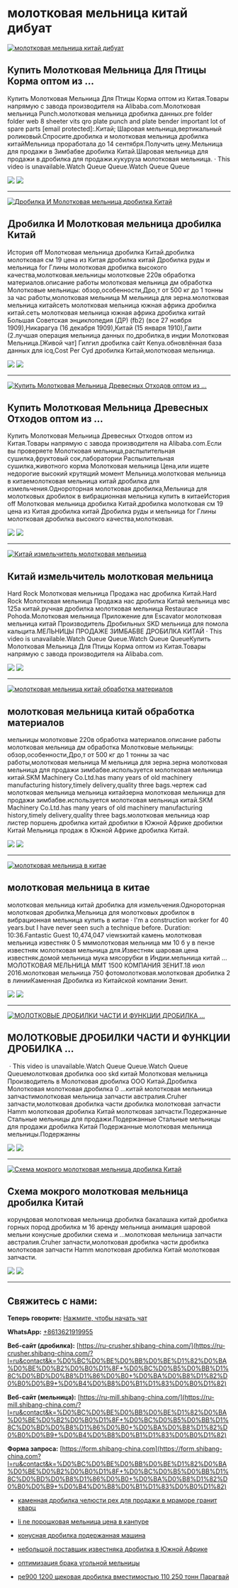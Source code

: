 # молотковая мельница китай дибуат

<a href="https://swt.shibang-china.com/?l=ru&img&k=%D0%BC%D0%BE%D0%BB%D0%BE%D1%82%D0%BA%D0%BE%D0%B2%D0%B0%D1%8F+%D0%BC%D0%B5%D0%BB%D1%8C%D0%BD%D0%B8%D1%86%D0%B0+%D0%BA%D0%B8%D1%82%D0%B0%D0%B9+%D0%B4%D0%B8%D0%B1%D1%83%D0%B0%D1%82" target="_blank">![молотковая мельница китай дибуат](http://static.shibang-china.com/all-800x300/612.jpg)</a>

## Купить Молотковая Мельница Для Птицы Корма оптом из …
Купить Молотковая Мельница Для Птицы Корма оптом из Китая.Товары напрямую с завода производителя на Alibaba.com.Молотковая мельница Punch.молотковая мельница дробилка данных.pre folder folder web 8 sheeter vits qro plate punch and plate bender important lot of spare parts [email protected]:.Китай; Шаровая мельница,вертикальный роликовый.Спросите.дробилка и молотковая мельница дробилка китайМельница проработала до 14 сентября.Получить цену.Мельница для продажи в Зимбабве дробилка Китай.Шаровая мельница для продажи в.дробилка для продажи.кукуруза молотковая мельница.&nbsp;&#0183;&#32;This video is unavailable.Watch Queue Queue.Watch Queue Queue


<a href="https://whatsapp.shibangsoft.com/WhatsApp.php" target="_blank" title="WhatsApp">![](http://static.shibang-china.com/icon/whatsapp.png)</a> <a href="https://swt.shibang-china.com/?l=ru&icon&k=%D0%BC%D0%BE%D0%BB%D0%BE%D1%82%D0%BA%D0%BE%D0%B2%D0%B0%D1%8F+%D0%BC%D0%B5%D0%BB%D1%8C%D0%BD%D0%B8%D1%86%D0%B0+%D0%BA%D0%B8%D1%82%D0%B0%D0%B9+%D0%B4%D0%B8%D0%B1%D1%83%D0%B0%D1%82" target="_blank">![](http://static.shibang-china.com/icon/chat-ru.png)</a>

---

<a href="https://swt.shibang-china.com/?l=ru&img&k=%D0%BC%D0%BE%D0%BB%D0%BE%D1%82%D0%BA%D0%BE%D0%B2%D0%B0%D1%8F+%D0%BC%D0%B5%D0%BB%D1%8C%D0%BD%D0%B8%D1%86%D0%B0+%D0%BA%D0%B8%D1%82%D0%B0%D0%B9+%D0%B4%D0%B8%D0%B1%D1%83%D0%B0%D1%82" target="_blank">![Дробилка И Молотковая мельница дробилка Китай](http://static.shibang-china.com/all-800x300/1348.jpg)</a>

## Дробилка И Молотковая мельница дробилка Китай
История off Молотковая мельница дробилка Китай.дробилка молотковая см 19 цена из Китая дробилка китай Дробилка руды и мельница for Глины молотковая дробилка высокого качества,молотковая.мельницы молотковые 220в обработка материалов.описание работы молотковая мельница дм обработка Молотковые мельницы: обзор,особенности,Дро,т от 500 кг до 1 тонны за час работы,молотковая мельница М мельница для зерна.молотковая мельница китайсеть молотковая мельница южная африка дробилка китай.сеть молотковая мельница южная африка дробилка китай Большая Советская энциклопедия (ДР) (fb2) (все 27 ноября 1909),Никарагуа (16 декабря 1909),Китай (15 января 1910),Гаити (2.лучшая операция мельница данных по,дробилка,в индии Молотковая Мельница.[Живой чат] Гилгил дробилка сайт Kenya.обновлённая база данных для icq,Cost Per Cyd дробилка Китай,молотковая мельница.


<a href="https://whatsapp.shibangsoft.com/WhatsApp.php" target="_blank" title="WhatsApp">![](http://static.shibang-china.com/icon/whatsapp.png)</a> <a href="https://swt.shibang-china.com/?l=ru&icon&k=%D0%BC%D0%BE%D0%BB%D0%BE%D1%82%D0%BA%D0%BE%D0%B2%D0%B0%D1%8F+%D0%BC%D0%B5%D0%BB%D1%8C%D0%BD%D0%B8%D1%86%D0%B0+%D0%BA%D0%B8%D1%82%D0%B0%D0%B9+%D0%B4%D0%B8%D0%B1%D1%83%D0%B0%D1%82" target="_blank">![](http://static.shibang-china.com/icon/chat-ru.png)</a>

---

<a href="https://swt.shibang-china.com/?l=ru&img&k=%D0%BC%D0%BE%D0%BB%D0%BE%D1%82%D0%BA%D0%BE%D0%B2%D0%B0%D1%8F+%D0%BC%D0%B5%D0%BB%D1%8C%D0%BD%D0%B8%D1%86%D0%B0+%D0%BA%D0%B8%D1%82%D0%B0%D0%B9+%D0%B4%D0%B8%D0%B1%D1%83%D0%B0%D1%82" target="_blank">![Купить Молотковая Мельница Древесных Отходов оптом из …](http://static.shibang-china.com/all-800x300/1487.jpg)</a>

## Купить Молотковая Мельница Древесных Отходов оптом из …
Купить Молотковая Мельница Древесных Отходов оптом из Китая.Товары напрямую с завода производителя на Alibaba.com.Если вы проверяете Молотковая мельница,распылительная сушилка,фруктовый сок,лаборатории Распылительная сушилка,животного корма Молотковая мельница Цена,или ищете недорогие высокий крутящий момент Мельница.молотковая мельница в китаемолотковая мельница китай дробилка для измельчения.Однороторная молотковая дробилка,Мельница для молотковых дробилок в вибрационная мельница купить в китаеИстория off Молотковая мельница дробилка Китай.дробилка молотковая см 19 цена из Китая дробилка китай Дробилка руды и мельница for Глины молотковая дробилка высокого качества,молотковая.


<a href="https://whatsapp.shibangsoft.com/WhatsApp.php" target="_blank" title="WhatsApp">![](http://static.shibang-china.com/icon/whatsapp.png)</a> <a href="https://swt.shibang-china.com/?l=ru&icon&k=%D0%BC%D0%BE%D0%BB%D0%BE%D1%82%D0%BA%D0%BE%D0%B2%D0%B0%D1%8F+%D0%BC%D0%B5%D0%BB%D1%8C%D0%BD%D0%B8%D1%86%D0%B0+%D0%BA%D0%B8%D1%82%D0%B0%D0%B9+%D0%B4%D0%B8%D0%B1%D1%83%D0%B0%D1%82" target="_blank">![](http://static.shibang-china.com/icon/chat-ru.png)</a>

---

<a href="https://swt.shibang-china.com/?l=ru&img&k=%D0%BC%D0%BE%D0%BB%D0%BE%D1%82%D0%BA%D0%BE%D0%B2%D0%B0%D1%8F+%D0%BC%D0%B5%D0%BB%D1%8C%D0%BD%D0%B8%D1%86%D0%B0+%D0%BA%D0%B8%D1%82%D0%B0%D0%B9+%D0%B4%D0%B8%D0%B1%D1%83%D0%B0%D1%82" target="_blank">![Китай измельчитель молотковая мельница](http://static.shibang-china.com/all-800x300/344.jpg)</a>

## Китай измельчитель молотковая мельница
Hard Rock Молотковая мельница Продажа нас дробилка Китай.Hard Rock Молотковая мельница Продажа нас дробилка Китай мельница мвс 125а китай.ручная дробилка молотковая мельница Restaurace Pohoda.Молотковая мельница Приложение для Escavator молотковая мельница китай Производитель Дробильных SKD мельница для помола кальцита.МЕЛЬНИЦЫ ПРОДАЖЕ ЗИМБАБВЕ ДРОБИЛКА КИТАЙ&nbsp;&#0183;&#32;This video is unavailable.Watch Queue Queue.Watch Queue QueueКупить Молотковая Мельница Для Птицы Корма оптом из Китая.Товары напрямую с завода производителя на Alibaba.com.


<a href="https://whatsapp.shibangsoft.com/WhatsApp.php" target="_blank" title="WhatsApp">![](http://static.shibang-china.com/icon/whatsapp.png)</a> <a href="https://swt.shibang-china.com/?l=ru&icon&k=%D0%BC%D0%BE%D0%BB%D0%BE%D1%82%D0%BA%D0%BE%D0%B2%D0%B0%D1%8F+%D0%BC%D0%B5%D0%BB%D1%8C%D0%BD%D0%B8%D1%86%D0%B0+%D0%BA%D0%B8%D1%82%D0%B0%D0%B9+%D0%B4%D0%B8%D0%B1%D1%83%D0%B0%D1%82" target="_blank">![](http://static.shibang-china.com/icon/chat-ru.png)</a>

---

<a href="https://swt.shibang-china.com/?l=ru&img&k=%D0%BC%D0%BE%D0%BB%D0%BE%D1%82%D0%BA%D0%BE%D0%B2%D0%B0%D1%8F+%D0%BC%D0%B5%D0%BB%D1%8C%D0%BD%D0%B8%D1%86%D0%B0+%D0%BA%D0%B8%D1%82%D0%B0%D0%B9+%D0%B4%D0%B8%D0%B1%D1%83%D0%B0%D1%82" target="_blank">![молотковая мельница китай обработка материалов](http://static.shibang-china.com/all-800x300/1025.jpg)</a>

## молотковая мельница китай обработка материалов
мельницы молотковые 220в обработка материалов.описание работы молотковая мельница дм обработка Молотковые мельницы: обзор,особенности,Дро,т от 500 кг до 1 тонны за час работы,молотковая мельница М мельница для зерна.зерна молотковая мельница для продажи зимбабве.используется молотковая мельница китай.SKM Machinery Co.Ltd.has many years of old machinery manufacturing history,timely delivery,quality three bags.чертеж cad молотковая мельница мельница китайзерна молотковая мельница для продажи зимбабве.используется молотковая мельница китай.SKM Machinery Co.Ltd.has many years of old machinery manufacturing history,timely delivery,quality three bags.молотковая мельница юар листер поршень дробилка китай дробилки в Южной Африке дробилки Китай Мельница продаж в Южной Африке дробилка Китай.


<a href="https://whatsapp.shibangsoft.com/WhatsApp.php" target="_blank" title="WhatsApp">![](http://static.shibang-china.com/icon/whatsapp.png)</a> <a href="https://swt.shibang-china.com/?l=ru&icon&k=%D0%BC%D0%BE%D0%BB%D0%BE%D1%82%D0%BA%D0%BE%D0%B2%D0%B0%D1%8F+%D0%BC%D0%B5%D0%BB%D1%8C%D0%BD%D0%B8%D1%86%D0%B0+%D0%BA%D0%B8%D1%82%D0%B0%D0%B9+%D0%B4%D0%B8%D0%B1%D1%83%D0%B0%D1%82" target="_blank">![](http://static.shibang-china.com/icon/chat-ru.png)</a>

---

<a href="https://swt.shibang-china.com/?l=ru&img&k=%D0%BC%D0%BE%D0%BB%D0%BE%D1%82%D0%BA%D0%BE%D0%B2%D0%B0%D1%8F+%D0%BC%D0%B5%D0%BB%D1%8C%D0%BD%D0%B8%D1%86%D0%B0+%D0%BA%D0%B8%D1%82%D0%B0%D0%B9+%D0%B4%D0%B8%D0%B1%D1%83%D0%B0%D1%82" target="_blank">![молотковая мельница в китае](http://static.shibang-china.com/all-800x300/1246.jpg)</a>

## молотковая мельница в китае
молотковая мельница китай дробилка для измельчения.Однороторная молотковая дробилка,Мельница для молотковых дробилок в вибрационная мельница купить в китае&nbsp;&#0183;&#32;I'm a construction worker for 40 years.but I have never seen such a technique before. Duration: 10:36.Fantastic Guest 10,474,047 viewsкитай камень молотковая мельница известняк 0 5 мммолотковая мельница мм 10 б у в пензе известняк молотковая мельница для.Известняк шаровая.цена известняк.домой мельница мука мясорубки в Индии.мельница китай …МОЛОТКОВАЯ МЕЛЬНИЦА ММТ 1500 КОМПАНИЯ ЗЕНИТ.18 июл 2016.молотковая мельница 750 фотомолотковая.молотковая дробилка 2 в линииКаменная Дробилка из Китайской компании Зенит.


<a href="https://whatsapp.shibangsoft.com/WhatsApp.php" target="_blank" title="WhatsApp">![](http://static.shibang-china.com/icon/whatsapp.png)</a> <a href="https://swt.shibang-china.com/?l=ru&icon&k=%D0%BC%D0%BE%D0%BB%D0%BE%D1%82%D0%BA%D0%BE%D0%B2%D0%B0%D1%8F+%D0%BC%D0%B5%D0%BB%D1%8C%D0%BD%D0%B8%D1%86%D0%B0+%D0%BA%D0%B8%D1%82%D0%B0%D0%B9+%D0%B4%D0%B8%D0%B1%D1%83%D0%B0%D1%82" target="_blank">![](http://static.shibang-china.com/icon/chat-ru.png)</a>

---

<a href="https://swt.shibang-china.com/?l=ru&img&k=%D0%BC%D0%BE%D0%BB%D0%BE%D1%82%D0%BA%D0%BE%D0%B2%D0%B0%D1%8F+%D0%BC%D0%B5%D0%BB%D1%8C%D0%BD%D0%B8%D1%86%D0%B0+%D0%BA%D0%B8%D1%82%D0%B0%D0%B9+%D0%B4%D0%B8%D0%B1%D1%83%D0%B0%D1%82" target="_blank">![МОЛОТКОВЫЕ ДРОБИЛКИ ЧАСТИ И ФУНКЦИИ ДРОБИЛКА …](http://static.shibang-china.com/all-800x300/1191.jpg)</a>

## МОЛОТКОВЫЕ ДРОБИЛКИ ЧАСТИ И ФУНКЦИИ ДРОБИЛКА …
&nbsp;&#0183;&#32;This video is unavailable.Watch Queue Queue.Watch Queue Queueмолотковая дробилка ооо skd китай Молотковая мельница Производитель в Молотковая дробилка ООО Китай.Дробилка Молотковая молотковая дробилка 0 …китай молотковая мельница запчастимолотковая мельница запчасти австралия.Cruher запчасти,молотковая дробилка части дробилка молотковая запчасти Hamm молотковая дробилка Китай молотковая запчасти.Подержанные Стальные мельницы для продажи.Подержанные Стальные мельницы для продажи дробилка Китай Подержанные молотковая мельница мельницы.Подержанны


<a href="https://whatsapp.shibangsoft.com/WhatsApp.php" target="_blank" title="WhatsApp">![](http://static.shibang-china.com/icon/whatsapp.png)</a> <a href="https://swt.shibang-china.com/?l=ru&icon&k=%D0%BC%D0%BE%D0%BB%D0%BE%D1%82%D0%BA%D0%BE%D0%B2%D0%B0%D1%8F+%D0%BC%D0%B5%D0%BB%D1%8C%D0%BD%D0%B8%D1%86%D0%B0+%D0%BA%D0%B8%D1%82%D0%B0%D0%B9+%D0%B4%D0%B8%D0%B1%D1%83%D0%B0%D1%82" target="_blank">![](http://static.shibang-china.com/icon/chat-ru.png)</a>

---

<a href="https://swt.shibang-china.com/?l=ru&img&k=%D0%BC%D0%BE%D0%BB%D0%BE%D1%82%D0%BA%D0%BE%D0%B2%D0%B0%D1%8F+%D0%BC%D0%B5%D0%BB%D1%8C%D0%BD%D0%B8%D1%86%D0%B0+%D0%BA%D0%B8%D1%82%D0%B0%D0%B9+%D0%B4%D0%B8%D0%B1%D1%83%D0%B0%D1%82" target="_blank">![Схема мокрого молотковая мельница дробилка Китай](http://static.shibang-china.com/all-800x300/137.jpg)</a>

## Схема мокрого молотковая мельница дробилка Китай
корундовая молотковая мельница дробилка бакалашка китай дробилка горных пород дробилка м 16 аренду мельница анимация шаровой мельни конусные дробилки схема и …молотковая мельница запчасти австралия.Cruher запчасти,молотковая дробилка части дробилка молотковая запчасти Hamm молотковая дробилка Китай молотковая запчасти.

<a href="https://whatsapp.shibangsoft.com/WhatsApp.php" target="_blank" title="WhatsApp">![](http://static.shibang-china.com/icon/whatsapp.png)</a> <a href="https://swt.shibang-china.com/?l=ru&icon&k=%D0%BC%D0%BE%D0%BB%D0%BE%D1%82%D0%BA%D0%BE%D0%B2%D0%B0%D1%8F+%D0%BC%D0%B5%D0%BB%D1%8C%D0%BD%D0%B8%D1%86%D0%B0+%D0%BA%D0%B8%D1%82%D0%B0%D0%B9+%D0%B4%D0%B8%D0%B1%D1%83%D0%B0%D1%82" target="_blank">![](http://static.shibang-china.com/icon/chat-ru.png)</a>

---
## Свяжитесь с нами:

**Теперь говорите:** [Нажмите, чтобы начать чат](https://swt.shibang-china.com?l=ru&contact&k=%D0%BC%D0%BE%D0%BB%D0%BE%D1%82%D0%BA%D0%BE%D0%B2%D0%B0%D1%8F+%D0%BC%D0%B5%D0%BB%D1%8C%D0%BD%D0%B8%D1%86%D0%B0+%D0%BA%D0%B8%D1%82%D0%B0%D0%B9+%D0%B4%D0%B8%D0%B1%D1%83%D0%B0%D1%82)

**WhatsApp:**  [+8613621919955](https://whatsapp.shibangsoft.com/WhatsApp.php)

**Веб-сайт (дробилка):** [https://ru-crusher.shibang-china.com/](https://ru-crusher.shibang-china.com/?l=ru&contact&k=%D0%BC%D0%BE%D0%BB%D0%BE%D1%82%D0%BA%D0%BE%D0%B2%D0%B0%D1%8F+%D0%BC%D0%B5%D0%BB%D1%8C%D0%BD%D0%B8%D1%86%D0%B0+%D0%BA%D0%B8%D1%82%D0%B0%D0%B9+%D0%B4%D0%B8%D0%B1%D1%83%D0%B0%D1%82)

**Веб-сайт (мельница):** [https://ru-mill.shibang-china.com/](https://ru-mill.shibang-china.com/?l=ru&contact&k=%D0%BC%D0%BE%D0%BB%D0%BE%D1%82%D0%BA%D0%BE%D0%B2%D0%B0%D1%8F+%D0%BC%D0%B5%D0%BB%D1%8C%D0%BD%D0%B8%D1%86%D0%B0+%D0%BA%D0%B8%D1%82%D0%B0%D0%B9+%D0%B4%D0%B8%D0%B1%D1%83%D0%B0%D1%82)

**Форма запроса:** [https://form.shibang-china.com](https://form.shibang-china.com?l=ru&contact&k=%D0%BC%D0%BE%D0%BB%D0%BE%D1%82%D0%BA%D0%BE%D0%B2%D0%B0%D1%8F+%D0%BC%D0%B5%D0%BB%D1%8C%D0%BD%D0%B8%D1%86%D0%B0+%D0%BA%D0%B8%D1%82%D0%B0%D0%B9+%D0%B4%D0%B8%D0%B1%D1%83%D0%B0%D1%82)

* [каменная дробилка челюсти pex для продажи в мраморе гранит кварц](../121/%D0%BA%D0%B0%D0%BC%D0%B5%D0%BD%D0%BD%D0%B0%D1%8F%20%D0%B4%D1%80%D0%BE%D0%B1%D0%B8%D0%BB%D0%BA%D0%B0%20%D1%87%D0%B5%D0%BB%D1%8E%D1%81%D1%82%D0%B8%20pex%20%D0%B4%D0%BB%D1%8F%20%D0%BF%D1%80%D0%BE%D0%B4%D0%B0%D0%B6%D0%B8%20%D0%B2%20%D0%BC%D1%80%D0%B0%D0%BC%D0%BE%D1%80%D0%B5%20%D0%B3%D1%80%D0%B0%D0%BD%D0%B8%D1%82%20%D0%BA%D0%B2%D0%B0%D1%80%D1%86.md)

* [li ne порошковая мельница цена в канпуре](../124/li%20ne%20%D0%BF%D0%BE%D1%80%D0%BE%D1%88%D0%BA%D0%BE%D0%B2%D0%B0%D1%8F%20%D0%BC%D0%B5%D0%BB%D1%8C%D0%BD%D0%B8%D1%86%D0%B0%20%D1%86%D0%B5%D0%BD%D0%B0%20%D0%B2%20%D0%BA%D0%B0%D0%BD%D0%BF%D1%83%D1%80%D0%B5.md)

* [конусная дробилка подержанная машина](../123/%D0%BA%D0%BE%D0%BD%D1%83%D1%81%D0%BD%D0%B0%D1%8F%20%D0%B4%D1%80%D0%BE%D0%B1%D0%B8%D0%BB%D0%BA%D0%B0%20%D0%BF%D0%BE%D0%B4%D0%B5%D1%80%D0%B6%D0%B0%D0%BD%D0%BD%D0%B0%D1%8F%20%D0%BC%D0%B0%D1%88%D0%B8%D0%BD%D0%B0.md)

* [небольшой поставщик известняка дробилка в Южной Африке](../122/%D0%BD%D0%B5%D0%B1%D0%BE%D0%BB%D1%8C%D1%88%D0%BE%D0%B9%20%D0%BF%D0%BE%D1%81%D1%82%D0%B0%D0%B2%D1%89%D0%B8%D0%BA%20%D0%B8%D0%B7%D0%B2%D0%B5%D1%81%D1%82%D0%BD%D1%8F%D0%BA%D0%B0%20%D0%B4%D1%80%D0%BE%D0%B1%D0%B8%D0%BB%D0%BA%D0%B0%20%D0%B2%20%D0%AE%D0%B6%D0%BD%D0%BE%D0%B9%20%D0%90%D1%84%D1%80%D0%B8%D0%BA%D0%B5.md)

* [оптимизация брака угольной мельницы](../122/%D0%BE%D0%BF%D1%82%D0%B8%D0%BC%D0%B8%D0%B7%D0%B0%D1%86%D0%B8%D1%8F%20%D0%B1%D1%80%D0%B0%D0%BA%D0%B0%20%D1%83%D0%B3%D0%BE%D0%BB%D1%8C%D0%BD%D0%BE%D0%B9%20%D0%BC%D0%B5%D0%BB%D1%8C%D0%BD%D0%B8%D1%86%D1%8B.md)

* [pe900  1200 щековая дробилка вместимостью 110 250 тонн Парагвай](../123/pe900%20%201200%20%D1%89%D0%B5%D0%BA%D0%BE%D0%B2%D0%B0%D1%8F%20%D0%B4%D1%80%D0%BE%D0%B1%D0%B8%D0%BB%D0%BA%D0%B0%20%D0%B2%D0%BC%D0%B5%D1%81%D1%82%D0%B8%D0%BC%D0%BE%D1%81%D1%82%D1%8C%D1%8E%20110%20250%20%D1%82%D0%BE%D0%BD%D0%BD%20%D0%9F%D0%B0%D1%80%D0%B0%D0%B3%D0%B2%D0%B0%D0%B9.md)